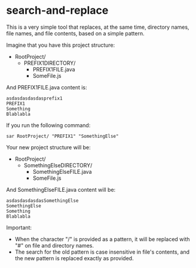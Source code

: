 # search-and-replace

This is a very simple tool that replaces, at the same time, directory names, file names, and file contents, based on a simple pattern.

Imagine that you have this project structure:

* RootProject/
  * PREFIX1DIRECTORY/
    * PREFIX1FILE.java
    * SomeFile.js
    
And PREFIX1FILE.java content is:

```
asdasdasdasdasprefix1
PREFIX1
Something
Blablabla

```
If you run the following command:

```
sar RootProject/ "PREFIX1" "SomethingElse"
```

Your new project structure will be:

* RootProject/
  * SomethingElseDIRECTORY/
    * SomethingElseFILE.java
    * SomeFile.js
    
And SomethingElseFILE.java content will be:

```
asdasdasdasdasSomethingElse
SomethingElse
Something
Blablabla

```
 
Important:
* When the character "/" is provided as a pattern, it will be replaced with "#" on file and directory names.
* The search for the old pattern is case insensitive in file's contents, and the new pattern is replaced exactly as provided.
  
  
  
